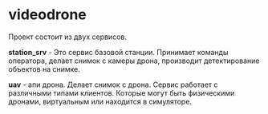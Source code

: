 # videodrone

Проект состоит из двух сервисов.

**station_srv** - Это сервис базовой станции. Принимает команды оператора, делает снимок с камеры дрона,
производит детектирование объектов на снимке.

**uav** - апи дрона. Делает снимок с дрона. Сервис работает с различными типами клиентов. 
Которые могут быть физическими дронами, виртуальным или находится в симуляторе. 

